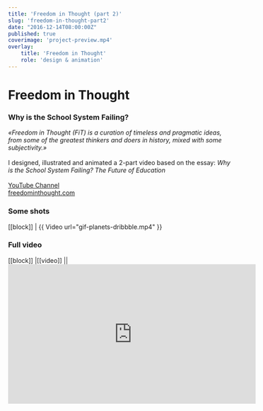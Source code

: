 ```yaml
---
title: 'Freedom in Thought (part 2)'
slug: 'freedom-in-thought-part2'
date: "2016-12-14T08:00:00Z"
published: true
coverimage: 'project-preview.mp4'
overlay:
    title: 'Freedom in Thought'
    role: 'design & animation'
---
```


# Freedom in Thought

### Why is the School System Failing?

<p class="work-description">
<i>«Freedom in Thought (FiT) is a curation of timeless and pragmatic ideas, from some of the greatest thinkers and doers in history, mixed with some subjectivity.»</i><br>
<br>
I designed, illustrated and animated a 2-part video based on the essay: <em>Why is the School System Failing? The Future of Education</em><br>
<br>
<a href="https://www.youtube.com/channel/UCd6Za0CXVldhY8fK8eYoIuw">YouTube Channel</a>
<br>
<a href="https://www.freedominthought.com/">freedominthought.com</a>
</p>

### Some shots

[[block]]
| {{ Video url="gif-planets-dribbble.mp4" }}

### Full video

[[block]]
|[[video]]
|| <iframe width="560" height="315" src="https://www.youtube.com/embed/ddPA56gVxz0?rel=0&amp;showinfo=0" frameborder="0" allow="autoplay; encrypted-media" allowfullscreen></iframe>
